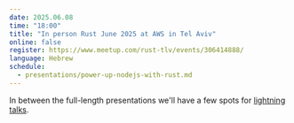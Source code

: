 ```yaml
---
date: 2025.06.08
time: "18:00"
title: "In person Rust June 2025 at AWS in Tel Aviv"
online: false
register: https://www.meetup.com/rust-tlv/events/306414888/
language: Hebrew
schedule:
  - presentations/power-up-nodejs-with-rust.md
---
```


In between the full-length presentations we'll have a few spots for [lightning talks](/cfp).


